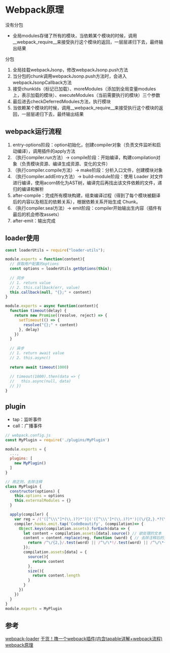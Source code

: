 # Webpack原理

没有分包
- 全局modules存储了所有的模块，当依赖某个模块的时候，调用__webpack_require__来接受执行这个模块的返回，一层层递归下去，最终输出结果

分包
1. 全局挂载webpackJsonp，修改webpackJsonp.push方法
2. 当分包的chunk调用webpackJsonp.push方法时，会进入webpackJsonpCallback方法
3. 接受chunkIds（标记已加载）、moreModules（添加到全局变量modules上，表示加载的模块）、executeModules（当前需要执行的模块）三个参数
4. 最后进去checkDeferredModules方法，执行模块
5. 当依赖某个模块的时候，调用__webpack_require__来接受执行这个模块的返回，一层层递归下去，最终输出结果

## webpack运行流程
1. entry-options阶段：option初始化，创建compiler对象（负责文件监听和启动编译），调用插件的apply方法
2. （执行compiler.run方法）-> compile阶段：开始编译，构建compilation对象（负责模块资源、编译生成资源、变化的文件）
3. （执行compiler.compile方法）-> make阶段：分析入口文件，创建模块对象
4. （执行compiler.addEntry方法）-> build-module阶段：使用 Loader 对文件进行编译，使用acorn转化为AST树，编译完后再找出该文件依赖的文件，递归的编译和解析
5. after-compile：完成所有模块构建，结束编译过程（得到了每个模块被翻译后的内容以及相互的依赖关系），根据依赖关系开始生成 Chunk。
6. （执行compiler.seal方法）-> emit阶段：compiler开始输出生内容（插件有最后的机会修改assets）
7. after-emit：输出完成

## loader使用
```javascript
const loaderUtils = require("loader-utils");

module.exports = function(content){
  // 获取用户配置的options
  const options = loaderUtils.getOptions(this);
  
  // 同步
  // 1. return value
  // 2. this.callback(err, value)
  this.callback(null, "{};" + content)
}

module.exports = async function(content){
  function timeout(delay) {
    return new Promise((resolve, reject) => {
      setTimeout(() => {
        resolve("{};" + content)
      }, delay)
    })
  }
  
  // 异步
  // 1. return await value
  // 2. this.async()
  
  return await timeout(1000)
  
  // timeout(1000).then(data => {
  //   this.async(null, data)
  // })
}
```

## plugin
- tap：监听事件
- call：广播事件
```javascript
// webpack.config.js
const MyPlugin = require('./plugins/MyPlugin')

module.exports = {
  ...,
  plugins: [
    new MyPlugin()
  ]
}
```
```javascript
// 用正则，去除注释
class MyPlugin {
  constructor(options) {
    this.options = options
    this.externalModules = {}
  }

  apply(compiler) {
    var reg = /("([^\\\"]*(\\.)?)*")|('([^\\\']*(\\.)?)*')|(\/{2,}.*?(\r|\n))|(\/\*(\n|.)*?\*\/)|(\/\*\*\*\*\*\*\/)/g
    compiler.hooks.emit.tap('CodeBeautify', (compilation)=> {
      Object.keys(compilation.assets).forEach(data => {
        let content = compilation.assets[data].source() // 欲处理的文本
        content = content.replace(reg, function (word) { // 去除注释后的文本
          return /^\/{2,}/.test(word) || /^\/\*!/.test(word) || /^\/\*{3,}\//.test(word) ? "" : word;
        });
        compilation.assets[data] = {
          source(){
            return content
          },
          size(){
            return content.length
          }
        }
      })
    })
  }
}
module.exports = MyPlugin
```

## 参考
[webpack-loader](https://github.com/jerryOnlyZRJ/webpack-loader)
[干货！撸一个webpack插件(内含tapable详解+webpack流程)](https://juejin.im/post/5beb8875e51d455e5c4dd83f#heading-17)
[webpack原理](https://segmentfault.com/a/1190000015088834#articleHeader0)
